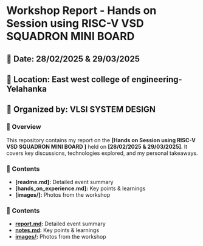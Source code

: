 # Workshop Report - Hands on Session using RISC-V VSD SQUADRON MINI BOARD 
## 📅 Date: 28/02/2025 & 29/03/2025
## 📍 Location: East west college of engineering-Yelahanka
## 🎤 Organized by: VLSI SYSTEM DESIGN

### 🔹 Overview
This repository contains my report on the **[Hands on Session using RISC-V VSD SQUADRON MINI BOARD ]** held on **[28/02/2025 & 29/03/2025]**. It covers key discussions, technologies explored, and my personal takeaways.

### 📜 Contents
- **[readme.md]:** Detailed event summary  
- **[hands_on_experience.md]:** Key points & learnings  
- **[images/]:** Photos from the workshop
### 📜 Contents
- **[report.md](report.md):** Detailed event summary  
- **[notes.md](notes.md):** Key points & learnings  
- **[images/](images/):** Photos from the workshop  
 
